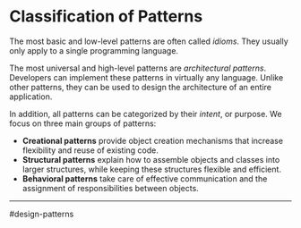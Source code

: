 # Classification of Patterns

The most basic and low-level patterns are often called *idioms*. They usually only apply to a single programming language.

The most universal and high-level patterns are *architectural patterns*. Developers can implement these patterns in virtually any language. Unlike other patterns, they can be used to design the architecture of an entire application.

In addition, all patterns can be categorized by their *intent*, or purpose. We focus on three main groups of patterns:

- **Creational patterns** provide object creation mechanisms that increase flexibility and reuse of existing code.
- **Structural patterns** explain how to assemble objects and classes into larger structures, while keeping these structures flexible and efficient.
- **Behavioral patterns** take care of effective communication and the assignment of responsibilities between objects.

---

#design-patterns